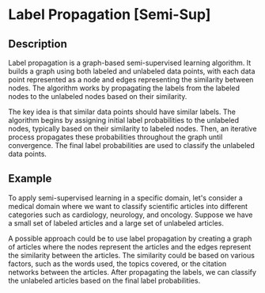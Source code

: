 # Label Propagation [Semi-Sup]

## Description

Label propagation is a graph-based semi-supervised learning algorithm.
It builds a graph using both labeled and unlabeled data points, with each data point represented as a node and edges representing the similarity between nodes.
The algorithm works by propagating the labels from the labeled nodes to the unlabeled nodes based on their similarity.

The key idea is that similar data points should have similar labels.
The algorithm begins by assigning initial label probabilities to the unlabeled nodes, typically based on their similarity to labeled nodes.
Then, an iterative process propagates these probabilities throughout the graph until convergence.
The final label probabilities are used to classify the unlabeled data points.

## Example

To apply semi-supervised learning in a specific domain, let's consider a medical domain where we want to classify scientific articles into different categories such as cardiology, neurology, and oncology.
Suppose we have a small set of labeled articles and a large set of unlabeled articles.

A possible approach could be to use label propagation by creating a graph of articles where the nodes represent the articles and the edges represent the similarity between the articles.
The similarity could be based on various factors, such as the words used, the topics covered, or the citation networks between the articles.
After propagating the labels, we can classify the unlabeled articles based on the final label probabilities.
